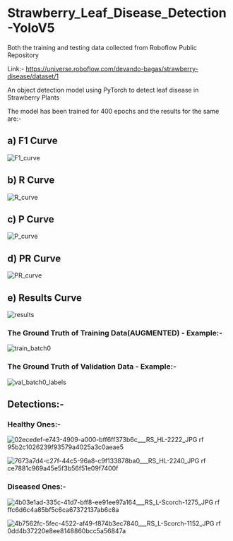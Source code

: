 # Strawberry_Leaf_Disease_Detection-YoloV5

Both the training and testing data collected from Roboflow Public Repository

Link:- https://universe.roboflow.com/devando-bagas/strawberry-disease/dataset/1
 
An object detection model using PyTorch to detect leaf disease in Strawberry Plants

The model has been trained for 400 epochs and the results for the same are:-

## a) F1 Curve

![F1_curve](https://user-images.githubusercontent.com/106440078/180351845-03a1d848-5fb6-4893-9f58-30a7d79bc850.png)

## b) R Curve

![R_curve](https://user-images.githubusercontent.com/106440078/180351903-9a96f623-c6fa-47a4-9ff0-dbf0ea087835.png)

## c) P Curve

![P_curve](https://user-images.githubusercontent.com/106440078/180351933-f1cc9645-ca8a-464f-891b-96f1dd20e810.png)

## d) PR Curve

![PR_curve](https://user-images.githubusercontent.com/106440078/180351961-1f6440ff-a893-4038-8be0-19c4e1223169.png)

## e) Results Curve

![results](https://user-images.githubusercontent.com/106440078/180352008-717d68f2-d047-4edd-b96e-60700016835e.png)

### The Ground Truth of Training Data(AUGMENTED) - Example:-

![train_batch0](https://user-images.githubusercontent.com/106440078/180352187-0934721b-4311-455f-a62f-d2a1a9b15ed3.jpg)

### The Ground Truth of Validation Data - Example:-

![val_batch0_labels](https://user-images.githubusercontent.com/106440078/180352347-61066986-4b37-41de-98f8-633e1a9f30be.jpg)

## Detections:-

### Healthy Ones:- 

![02ecedef-e743-4909-a000-bff6ff373b6c___RS_HL-2222_JPG rf 95b2c1026239f93579a4025a3c0aeae5](https://user-images.githubusercontent.com/106440078/180353017-0a6b7dbf-4d2b-4cf2-bb8e-256e368bbf50.jpg)

![7673a7d4-c27f-44c5-96a8-c9f133878ba0___RS_HL-2240_JPG rf ce7881c969a45e5f3b56f51e09f7400f](https://user-images.githubusercontent.com/106440078/180353043-f5691d4d-d152-4155-b0f3-a47777b4511f.jpg)

### Diseased Ones:-

![4b03e1ad-335c-41d7-bff8-ee91ee97a164___RS_L-Scorch-1275_JPG rf ffc6d6c4a85bf5c6ca67372137ab6c8a](https://user-images.githubusercontent.com/106440078/180353099-476f96bb-c47b-484f-a1b0-d1c3954241bd.jpg)

![4b7562fc-5fec-4522-af49-f874b3ec7840___RS_L-Scorch-1152_JPG rf 0dd4b37220e8ee8148860bcc5a56847a](https://user-images.githubusercontent.com/106440078/180353101-a3b31c99-5153-4507-a1d4-1e9c165ea8df.jpg)













